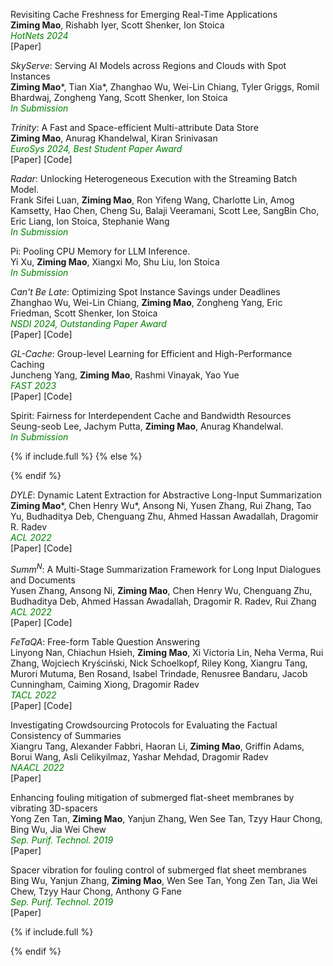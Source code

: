 
Revisiting Cache Freshness for Emerging Real-Time Applications\
**Ziming Mao**, Rishabh Iyer, Scott Shenker, Ion Stoica\
<span style="color:green; font-style:italic">HotNets 2024</span>\
[<a style="text-decoration:none" href="https://rishabh246.github.io/files/freshness.pdf" target="_blank">Paper</a>]

*SkyServe*: Serving AI Models across Regions and Clouds with Spot Instances\
**Ziming Mao***, Tian Xia*, Zhanghao Wu, Wei-Lin Chiang, Tyler Griggs, Romil Bhardwaj, Zongheng Yang, Scott Shenker, Ion Stoica\
<span style="color:green; font-style:italic">In Submission</span>

*Trinity*: A Fast and Space-efficient Multi-attribute Data Store\
**Ziming Mao**, Anurag Khandelwal, Kiran Srinivasan\
<span style="color:green; font-style:italic">EuroSys 2024, Best Student Paper Award</span>\
[<a style="text-decoration:none" href="https://dl.acm.org/doi/pdf/10.1145/3627703.3650072" target="_blank">Paper</a>] [<a style="text-decoration:none" href="https://github.com/Trinity-data-store/Trinity" target="_blank">Code</a>]

*Radar*: Unlocking Heterogeneous Execution with the Streaming Batch Model.\
Frank Sifei Luan, **Ziming Mao**, Ron Yifeng Wang, Charlotte Lin, Amog Kamsetty, Hao Chen, Cheng Su, Balaji Veeramani, Scott Lee, SangBin Cho, Eric Liang, Ion Stoica, Stephanie Wang\
<span style="color:green; font-style:italic">In Submission</span>

Pi: Pooling CPU Memory for LLM Inference.\
Yi Xu, **Ziming Mao**, Xiangxi Mo, Shu Liu, Ion Stoica\
<span style="color:green; font-style:italic">In Submission</span>

*Can't Be Late*: Optimizing Spot Instance Savings under Deadlines\
Zhanghao Wu, Wei-Lin Chiang, **Ziming Mao**, Zongheng Yang, Eric Friedman, Scott Shenker, Ion Stoica\
<span style="color:green; font-style:italic">NSDI 2024, Outstanding Paper Award</span>\
[<a style="text-decoration:none" href="https://www.usenix.org/system/files/nsdi24-wu-zhanghao.pdf" target="_blank">Paper</a>] [<a style="text-decoration:none" href="https://github.com/skypilot-org/spot-traces" target="_blank">Code</a>]

*GL-Cache*: Group-level Learning for Efficient and High-Performance Caching\
Juncheng Yang, **Ziming Mao**, Rashmi Vinayak, Yao Yue\
<span style="color:green; font-style:italic">FAST 2023</span>\
[<a style="text-decoration:none" href="https://www.usenix.org/conference/fast23/presentation/yang-juncheng" target="_blank">Paper</a>] [<a style="text-decoration:none" href="https://github.com/Thesys-lab/fast23-GLCache" target="_blank">Code</a>]

Spirit: Fairness for Interdependent Cache and Bandwidth Resources\
Seung-seob Lee, Jachym Putta, **Ziming Mao**, Anurag Khandelwal.\
<span style="color:green; font-style:italic">In Submission</span>

{% if include.full %}
{% else %}


{% endif %}

_DYLE_: Dynamic Latent Extraction for Abstractive Long-Input Summarization\
**Ziming Mao**\*, Chen Henry Wu\*, Ansong Ni, Yusen Zhang, Rui Zhang, Tao Yu, Budhaditya Deb, Chenguang Zhu, Ahmed Hassan Awadallah, Dragomir R. Radev\
<span style="color:green; font-style:italic">ACL 2022</span>\
[<a style="text-decoration:none" href="https://aclanthology.org/2022.acl-long.118/" target="_blank">Paper</a>] [<a style="text-decoration:none" href="https://github.com/Yale-LILY/DYLE" target="_blank">Code</a>]

_Summ<sup>N</sup>_: A Multi-Stage Summarization Framework for Long Input Dialogues and Documents\
Yusen Zhang, Ansong Ni, **Ziming Mao**, Chen Henry Wu, Chenguang Zhu, Budhaditya Deb, Ahmed Hassan Awadallah, Dragomir R. Radev, Rui Zhang\
<span style="color:green; font-style:italic">ACL 2022</span>\
[<a style="text-decoration:none" href="https://aclanthology.org/2022.acl-long.112/" target="_blank">Paper</a>] [<a style="text-decoration:none" href="https://github.com/psunlpgroup/Summ-N" target="_blank">Code</a>]

_FeTaQA_: Free-form Table Question Answering\
Linyong Nan, Chiachun Hsieh, **Ziming Mao**, Xi Victoria Lin, Neha Verma, Rui Zhang, Wojciech Kryściński, Nick Schoelkopf, Riley Kong, Xiangru Tang, Murori Mutuma, Ben Rosand, Isabel Trindade, Renusree Bandaru, Jacob Cunningham, Caiming Xiong, Dragomir Radev\
<span style="color:green; font-style:italic">TACL 2022</span>\
[<a style="text-decoration:none" href="https://aclanthology.org/2022.tacl-1.3/" target="_blank">Paper</a>] [<a style="text-decoration:none" href="https://github.com/Yale-LILY/FeTaQA" target="_blank">Code</a>]

Investigating Crowdsourcing Protocols for Evaluating the Factual Consistency of Summaries\
Xiangru Tang, Alexander Fabbri, Haoran Li, **Ziming Mao**, Griffin Adams, Borui Wang, Asli Celikyilmaz, Yashar Mehdad, Dragomir Radev\
<span style="color:green; font-style:italic">NAACL 2022</span>\
[<a style="text-decoration:none" href="https://aclanthology.org/2022.naacl-main.417/" target="_blank">Paper</a>]

Enhancing fouling mitigation of submerged flat-sheet membranes by vibrating 3D-spacers\
Yong Zen Tan, **Ziming Mao**, Yanjun Zhang, Wen See Tan, Tzyy Haur Chong, Bing Wu, Jia Wei Chew\
<span style="color:green; font-style:italic">Sep. Purif. Technol. 2019</span>\
[<a style="text-decoration:none" href="https://www.sciencedirect.com/science/article/pii/S1383586618333240" target="_blank">Paper</a>]

Spacer vibration for fouling control of submerged flat sheet membranes\
Bing Wu, Yanjun Zhang, **Ziming Mao**, Wen See Tan, Yong Zen Tan, Jia Wei Chew, Tzyy Haur Chong, Anthony G Fane\
<span style="color:green; font-style:italic">Sep. Purif. Technol. 2019</span>\
[<a style="text-decoration:none" href="https://www.sciencedirect.com/science/article/pii/S1383586618319968" target="_blank">Paper</a>]

{% if include.full %}



{% endif %}